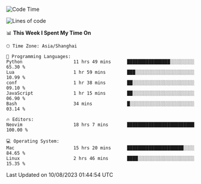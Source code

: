 <!--START_SECTION:waka-->
![Code Time](http://img.shields.io/badge/Code%20Time-1%2C496%20hrs%2029%20mins-blue)

![Lines of code](https://img.shields.io/badge/From%20Hello%20World%20I%27ve%20Written-272.2%20thousand%20lines%20of%20code-blue)

📊 **This Week I Spent My Time On** 

```text
🕑︎ Time Zone: Asia/Shanghai

💬 Programming Languages: 
Python                   11 hrs 49 mins      ████████████████░░░░░░░░░   65.30 % 
Lua                      1 hr 59 mins        ███░░░░░░░░░░░░░░░░░░░░░░   10.99 % 
conf                     1 hr 38 mins        ██░░░░░░░░░░░░░░░░░░░░░░░   09.10 % 
JavaScript               1 hr 15 mins        ██░░░░░░░░░░░░░░░░░░░░░░░   06.90 % 
Bash                     34 mins             █░░░░░░░░░░░░░░░░░░░░░░░░   03.14 % 

🔥 Editors: 
Neovim                   18 hrs 7 mins       █████████████████████████   100.00 % 

💻 Operating System: 
Mac                      15 hrs 20 mins      █████████████████████░░░░   84.65 % 
Linux                    2 hrs 46 mins       ████░░░░░░░░░░░░░░░░░░░░░   15.35 % 
```


 Last Updated on 10/08/2023 01:44:54 UTC
<!--END_SECTION:waka-->
